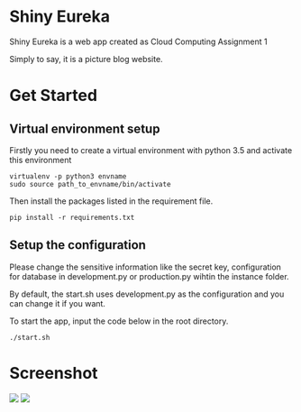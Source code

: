 # Shiny Eureka
Shiny Eureka is a web app created as Cloud Computing Assignment 1

Simply to say, it is a picture blog website.

# Get Started

## Virtual environment setup

Firstly you need to create a virtual environment with python 3.5 and activate this environment
```
virtualenv -p python3 envname
sudo source path_to_envname/bin/activate
```
Then install the packages listed in the requirement file.
```
pip install -r requirements.txt
```

## Setup the configuration

Please change the sensitive information like the secret key, configuration for database in development.py or production.py wihtin the instance folder.

By default, the start.sh uses development.py as the configuration and you can change it if you want.

To start the app, input the code below in the root directory.
```
./start.sh
```

# Screenshot
![](http://owatmapyv.bkt.gdipper.com/Home%20Photo%20Library.png)
![](http://owatmapyv.bkt.gdipper.com/Home%20Photo%20Library%20amplify.png)
